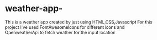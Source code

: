 # weather-app-
This is a weather app created by just using HTML,CSS,Javascript
For this project I've used FontAwesomeIcons for different icons and OpenweatherApi to fetch weather for the input location.
